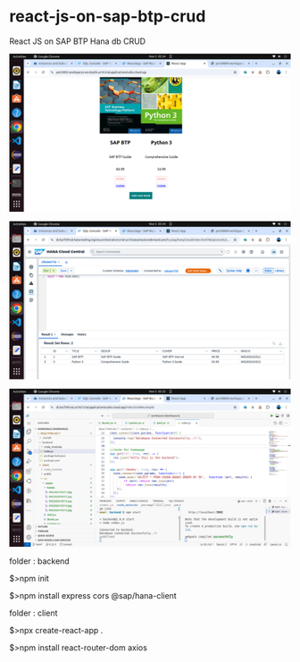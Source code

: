 # react-js-on-sap-btp-crud
React JS on SAP BTP Hana db CRUD

![alt text](https://github.com/jenizar/react-js-on-sap-btp-crud/blob/main/screenshot/pic1.png)

![alt text](https://github.com/jenizar/react-js-on-sap-btp-crud/blob/main/screenshot/pic2.png)

![alt text](https://github.com/jenizar/react-js-on-sap-btp-crud/blob/main/screenshot/pic3.png)

folder : backend

$>npm init

$>npm install express cors @sap/hana-client

folder : client

$>npx create-react-app .

$>npm install react-router-dom axios
